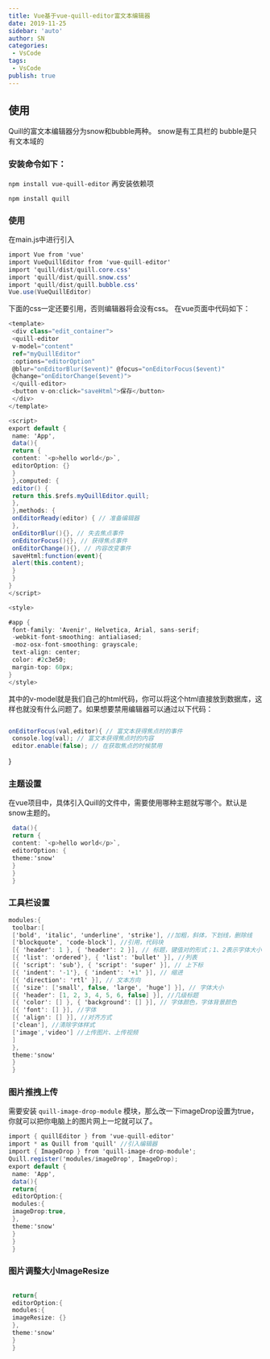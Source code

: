 ```yaml
---
title: Vue基于vue-quill-editor富文本编辑器
date: 2019-11-25
sidebar: 'auto'
author: SN
categories:
 - VsCode
tags:
 - VsCode
publish: true
---
```


## 使用

Quill的富文本编辑器分为snow和bubble两种。  snow是有工具栏的 bubble是只有文本域的

### 安装命令如下：

`npm install vue-quill-editor`
再安装依赖项

`npm install quill`
### 使用

在main.js中进行引入


```csharp
import Vue from 'vue'
import VueQuillEditor from 'vue-quill-editor'
import 'quill/dist/quill.core.css'
import 'quill/dist/quill.snow.css'
import 'quill/dist/quill.bubble.css'
Vue.use(VueQuillEditor)
```

下面的css一定还要引用，否则编辑器将会没有css。
在vue页面中代码如下：

```csharp
<template>
 <div class="edit_container">
 <quill-editor
 v-model="content"
 ref="myQuillEditor"
 :options="editorOption"
 @blur="onEditorBlur($event)" @focus="onEditorFocus($event)"
 @change="onEditorChange($event)">
 </quill-editor>
 <button v-on:click="saveHtml">保存</button>
 </div>
</template>
```

```csharp
<script>
export default {
 name: 'App',
 data(){
 return {
 content: `<p>hello world</p>`,
 editorOption: {}
 }
 },computed: {
 editor() {
 return this.$refs.myQuillEditor.quill;
 },
 },methods: {
 onEditorReady(editor) { // 准备编辑器
 },
 onEditorBlur(){}, // 失去焦点事件
 onEditorFocus(){}, // 获得焦点事件
 onEditorChange(){}, // 内容改变事件
 saveHtml:function(event){
 alert(this.content);
 }
 }
}
</script>
```



```csharp
<style>

#app {
 font-family: 'Avenir', Helvetica, Arial, sans-serif;
 -webkit-font-smoothing: antialiased;
 -moz-osx-font-smoothing: grayscale;
 text-align: center;
 color: #2c3e50;
 margin-top: 60px;
}
</style>
```



 其中的v-model就是我们自己的html代码，你可以将这个html直接放到数据库，这样也就没有什么问题了。如果想要禁用编辑器可以通过以下代码：

```csharp

onEditorFocus(val,editor){ // 富文本获得焦点时的事件
 console.log(val); // 富文本获得焦点时的内容
 editor.enable(false); // 在获取焦点的时候禁用
```

 }

### 主题设置

在vue项目中，具体引入Quill的文件中，需要使用哪种主题就写哪个。默认是snow主题的。

```csharp
 data(){
 return {
 content: `<p>hello world</p>`,
 editorOption: {
 theme:'snow'
 }
 }
 }

```


### 工具栏设置


```csharp
modules:{
 toolbar:[
 ['bold', 'italic', 'underline', 'strike'], //加粗，斜体，下划线，删除线
 ['blockquote', 'code-block'], //引用，代码块
 [{ 'header': 1 }, { 'header': 2 }], // 标题，键值对的形式；1、2表示字体大小
 [{ 'list': 'ordered'}, { 'list': 'bullet' }], //列表
 [{ 'script': 'sub'}, { 'script': 'super' }], // 上下标
 [{ 'indent': '-1'}, { 'indent': '+1' }], // 缩进
 [{ 'direction': 'rtl' }], // 文本方向
 [{ 'size': ['small', false, 'large', 'huge'] }], // 字体大小
 [{ 'header': [1, 2, 3, 4, 5, 6, false] }], //几级标题
 [{ 'color': [] }, { 'background': [] }], // 字体颜色，字体背景颜色
 [{ 'font': [] }], //字体
 [{ 'align': [] }], //对齐方式
 ['clean'], //清除字体样式
 ['image','video'] //上传图片、上传视频
 ]
 },
 theme:'snow'
 }
 }
```

### 图片推拽上传

需要安装  `quill-image-drop-module` 模块，那么改一下imageDrop设置为true，你就可以把你电脑上的图片网上一坨就可以了。 

```csharp
import { quillEditor } from 'vue-quill-editor'
import * as Quill from 'quill' //引入编辑器
import { ImageDrop } from 'quill-image-drop-module';
Quill.register('modules/imageDrop', ImageDrop);
export default {
 name: 'App',
 data(){
 return{
 editorOption:{
 modules:{
 imageDrop:true, 
 },
 theme:'snow'
 }
 }
 }
```



### 图片调整大小ImageResize


```csharp

 return{
 editorOption:{
 modules:{
 imageResize: {}
 },
 theme:'snow'
 }
 }
```
